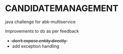 # CANDIDATEMANAGEMENT

java challenge for abk-multiservice

Improvements to do as per feedback

* ̶d̶o̶n̶'̶t̶ ̶e̶x̶p̶o̶s̶e̶ ̶e̶n̶t̶i̶t̶y̶ ̶d̶i̶r̶e̶c̶t̶l̶y̶
* add exception handling
